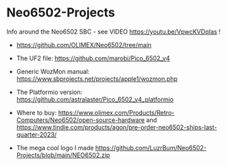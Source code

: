 # Neo6502-Projects
Info around the Neo6502 SBC - see VIDEO https://youtu.be/VpwcKVDqIas !

- https://github.com/OLIMEX/Neo6502/tree/main
- The UF2 file: https://github.com/marobi/Pico_6502_v4
- Generic WozMon manual: https://www.sbprojects.net/projects/apple1/wozmon.php
- The Platformio version: https://github.com/astralaster/Pico_6502_v4_platformio
- Where to buy: https://www.olimex.com/Products/Retro-Computers/Neo6502/open-source-hardware  and https://www.tindie.com/products/agon/pre-order-neo6502-ships-last-quarter-2023/

- The mega cool logo I made https://github.com/LuzrBum/Neo6502-Projects/blob/main/NEO6502.zip
